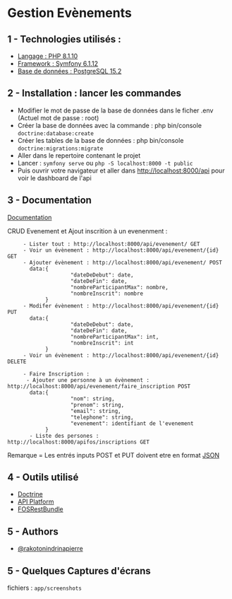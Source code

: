 # Gestion Evènements


## 1 - Technologies utilisés :

 - [Langage : PHP 8.1.10](https://www.php.net/releases/8.1/en.php)
 - [Framework : Symfony 6.1.12](https://symfony.com/doc/current/index.html)
 - [Base de données : PostgreSQL 15.2](https://www.postgresql.org/docs/current/index.html)


## 2 - Installation : lancer les commandes

 - Modifier le mot de passe de la base de données dans le ficher .env (Actuel mot de passe : root)
 - Créer la base de données avec la commande : php bin/console `doctrine:database:create`
 - Créer les tables de la base de données : php bin/console `doctrine:migrations:migrate`
 - Aller dans le repertoire contenant le projet
 - Lancer : `symfony serve` ou `php -S localhost:8000 -t public`
 - Puis ouvrir votre navigateur et aller dans [http://localhost:8000/api](http://localhost:8000/api) pour voir le dashboard de l'api

 




## 3 - Documentation

[Documentation](https://linktodocumentation)

CRUD Evenement et Ajout inscrition à un evenenment :
         
         - Lister tout : http://localhost:8000/api/evenement/ GET
         - Voir un évènement : http://localhost:8000/api/evenement/{id} GET
         - Ajouter évènement : http://localhost:8000/api/evenement/ POST 
           data:{
                        "dateDeDebut": date,
                        "dateDeFin": date,
                        "nombreParticipantMax": nombre,
                        "nombreInscrit": nombre
                }
         - Modifer évènement : http://localhost:8000/api/evenement/{id} PUT 
           data:{
                        "dateDeDebut": date,
                        "dateDeFin": date,
                        "nombreParticipantMax": int,
                        "nombreInscrit": int
                }
         - Voir un évènement : http://localhost:8000/api/evenement/{id} DELETE

         - Faire Inscription :
          - Ajouter une personne à un évènement : http://localhost:8000/api/evenement/faire_inscription POST 
           data:{
                        "nom": string,
                        "prenom": string,
                        "email": string,
                        "telephone": string,
                        "evenement": identifiant de l'evenement
                }
           - Liste des persones : http://localhost:8000/apifos/inscriptions GET


Remarque = Les entrés inputs POST et PUT doivent etre en format [JSON](https://developer.mozilla.org/fr/docs/Learn/JavaScript/Objects/JSON)

## 4 - Outils utilisé
 - [Doctrine](https://symfony.com/doc/current/doctrine.html)
 - [API Platform](https://api-platform.com/)
 - [FOSRestBundle](https://github.com/FriendsOfSymfony/FOSRestBundle)
## 5 - Authors

- [@rakotonindrinapierre](https://www.github.com/rakotonindrinapierre)

## 5 - Quelques Captures d'écrans

fichiers : `app/screenshots`

